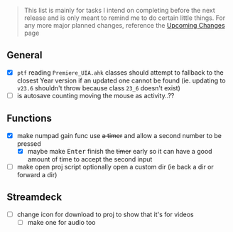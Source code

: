 > This list is mainly for tasks I intend on completing before the next release and is only meant to remind me to do certain little things. For any more major planned changes, reference the [Upcoming Changes](https://github.com/users/Tomshiii/projects/1) page

## General
- [x] `ptf` reading `Premiere_UIA.ahk` classes should attempt to fallback to the closest Year version if an updated one cannot be found (ie. updating to `v23.6` shouldn't throw because class `23_6` doesn't exist)
- [ ] is autosave counting moving the mouse as activity..??

## Functions
- [x] make numpad gain func use ~~a timer~~ and allow a second number to be pressed
    - [x] maybe make <kbd>Enter</kbd> finish the ~~timer~~ early so it can have a good amount of time to accept the second input
- [ ] make open proj script optionally open a custom dir (ie back a dir or forward a dir)

## Streamdeck
- [ ] change icon for download to proj to show that it's for videos
    - [ ] make one for audio too